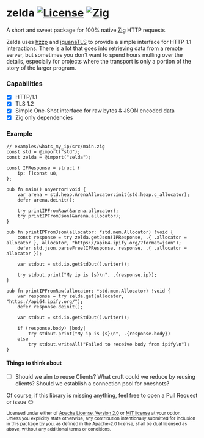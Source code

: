 zelda [![License](https://img.shields.io/badge/license-MIT-8FBD08.svg)](https://shields.io/) [![Zig](https://img.shields.io/badge/Made_with-Zig-F7A41D.svg)](https://shields.io/)
====
A short and sweet package for 100% native [Zig](https://ziglang.org) HTTP requests.

Zelda uses [hzzp](https://github.com/truemedian/hzzp) and [iguanaTLS](https://github.com/alexnask/iguanaTLS) to provide a simple interface for HTTP 1.1 interactions. There is a lot that goes into retrieving data from a remote server, but sometimes you don't want to spend hours mulling over the details, especially for projects where the transport is only a portion of the story of the larger program.

### Capabilities
- [x] HTTP/1.1
- [x] TLS 1.2
- [x] Simple One-Shot interface for raw bytes & JSON encoded data
- [x] Zig only dependencies

### Example
```zig
// examples/whats_my_ip/src/main.zig
const std = @import("std");
const zelda = @import("zelda");

const IPResponse = struct {
    ip: []const u8,
};

pub fn main() anyerror!void {
    var arena = std.heap.ArenaAllocator:init(std.heap.c_allocator);
    defer arena.deinit();

    try printIPFromRaw(&arena.allocator);
    try printIPFromJson(&arena.allocator);
}

pub fn printIPFromJson(allocator: *std.mem.Allocator) !void {
    const response = try zelda.getJson(IPResponse, .{ .allocator = allocator }, allocator, "https://api64.ipify.org/?format=json");
    defer std.json.parseFree(IPResponse, response, .{ .allocator = allocator });

    var stdout = std.io.getStdOut().writer();

    try stdout.print("My ip is {s}\n", .{response.ip});
}

pub fn printIPFromRaw(allocator: *std.mem.Allocator) !void {
    var response = try zelda.get(allocator, "https://api64.ipify.org/");
    defer response.deinit();

    var stdout = std.io.getStdOut().writer();

    if (response.body) |body|
        try stdout.print("My ip is {s}\n", .{response.body})
    else
        try stdout.writeAll("Failed to receive body from ipify\n");
}
```

#### Things to think about
- [ ] Should we aim to reuse Clients? What cruft could we reduce by reusing clients? Should we establish a connection pool for oneshots?

Of course, if this library is missing anything, feel free to open a Pull Request or issue 😊

<sup>
Licensed under either of <a href="LICENSE-APACHE">Apache License, Version
2.0</a> or <a href="LICENSE-MIT">MIT license</a> at your option.
</sup>

<br/>

<sub>
Unless you explicitly state otherwise, any contribution intentionally submitted
for inclusion in this package by you, as defined in the Apache-2.0 license, shall
be dual licensed as above, without any additional terms or conditions.
</sub>

